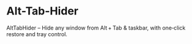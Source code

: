 # Alt-Tab-Hider
AltTabHider – Hide any window from Alt + Tab &amp; taskbar, with one‑click restore and tray control.
